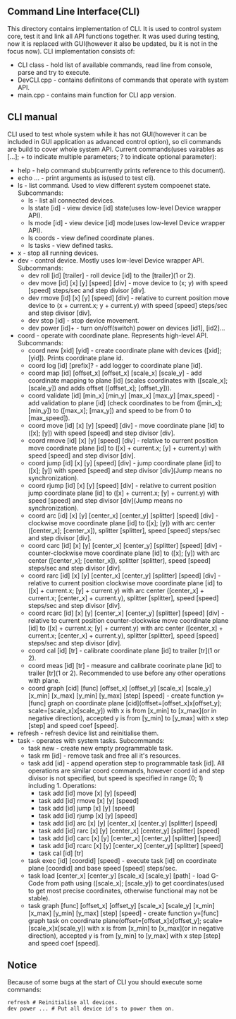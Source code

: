 ## Command Line Interface(CLI)
This directory contains implementation of CLI. It is used to control system core, test it and link all API functions together. It was used during testing, now it is replaced with GUI(however it also be updated, bu it is not in the focus now). CLI implementation consists of:
* CLI class - hold list of available commands, read line from console, parse and try to execute. 
* DevCLI.cpp - contains definitons of commands that operate with system API.
* main.cpp - contains main function for CLI app version.


## CLI manual
CLI used to test whole system while it has not GUI(however it can be included in GUI application as advanced control option), so cli commands are build to cover whole system API. Current commands(uses vairables as [...]; + to indicate multiple parameters; ? to indicate optional parameter):
* help - help command stub(currently prints reference to this document).
* echo ... - print arguments as is(used to test cli).
* ls - list command. Used to view different system compoenet state. Subcommands:
	* ls - list all connected devices.
	* ls state [id] - view device [id] state(uses low-level Device wrapper API).
	* ls mode [id] - view device [id] mode(uses low-level Device wrapper API).
	* ls coords - view defined coordinate planes.
	* ls tasks - view defined tasks.
* x - stop all running devices.
* dev - control device. Mostly uses low-level Device wrapper API. Subcommands:
	* dev roll [id] [trailer] - roll device [id] to the [trailer](1 or 2).
	* dev move [id] [x] [y] [speed] [div] - move device to (x; y) with speed [speed] steps/sec and step divisor [div].
	* dev rmove [id] [x] [y] [speed] [div] - relative to current position move device to (x + current.x; y + current.y) with speed [speed] steps/sec and step divisor [div].
	* dev stop [id] - stop device movement.
	* dev power [id]+ - turn on/off(switch) power on devices [id1], [id2]...
* coord - operate with coordinate plane. Represents high-level API. Subcommands:
	* coord new [xid] [yid] - create coordinate plane with devices ([xid]; [yid]). Prints coordinate plane id.
	* coord log [id] [prefix]? - add logger to coordinate plane [id].
	* coord map [id] [offset_x] [offset_x] [scale_x] [scale_y] -  add coordinate mapping to plane [id] (scales coordinates with ([scale_x]; [scale_y]) and adds offset ([offset_x]; [offset_y])). 
	* coord validate [id] [min_x] [min_y] [max_x] [max_y] [max_speed] - add validation to plane [id] (check coordinates to be from ([min_x]; [min_y]) to ([max_x]; [max_y]) and speed to be from 0 to [max_speed]).
	* coord move [id] [x] [y] [speed] [div] - move coordinate plane [id] to ([x]; [y]) with speed [speed] and step divisor [div].
	* coord rmove [id] [x] [y] [speed] [div] - relative to current position move coordinate plane [id] to ([x] + current.x; [y] + current.y) with speed [speed] and step divisor [div].
	* coord jump [id] [x] [y] [speed] [div] - jump coordinate plane [id] to ([x]; [y]) with speed [speed] and step divisor [div](Jump means no synchronization).
	* coord rjump [id] [x] [y] [speed] [div] - relative to current position jump coordinate plane [id] to ([x] + current.x; [y] + current.y) with speed [speed] and step divisor [div](Jump means no synchronization).
	* coord arc [id] [x] [y] [center_x] [center_y] [splitter] [speed] [div] - clockwise move coordinate plane [id] to ([x]; [y]) with arc center ([center_x]; [center_x]), splitter [splitter], speed [speed] steps/sec and step divisor [div].
	* coord carc [id] [x] [y] [center_x] [center_y] [splitter] [speed] [div] - counter-clockwise move coordinate plane [id] to ([x]; [y]) with arc center ([center_x]; [center_x]), splitter [splitter], speed [speed] steps/sec and step divisor [div].
	* coord rarc [id] [x] [y] [center_x] [center_y] [splitter] [speed] [div] - relative to current position clockwise move coordinate plane [id] to ([x] + current.x; [y] + current.y) with arc center ([center_x] + current.x; [center_x] + current.y), splitter [splitter], speed [speed] steps/sec and step divisor [div].
	* coord rcarc [id] [x] [y] [center_x] [center_y] [splitter] [speed] [div] - relative to current position counter-clockwise move coordinate plane [id] to ([x] + current.x; [y] + current.y) with arc center ([center_x] + current.x; [center_x] + current.y), splitter [splitter], speed [speed] steps/sec and step divisor [div].
	* coord cal [id] [tr] - calibrate coordinate plane [id] to trailer [tr](1 or 2).
	* coord meas [id] [tr] - measure and calibrate coorinate plane [id] to trailer [tr](1 or 2). Recommended to use before any other operations with plane.
	* coord graph [cid] [func] [offset_x] [offset_y] [scale_x] [scale_y] [x_min] [x_max] [y_min] [y_max] [step] [speed] - create function y=[func] graph on coordinate plane [cid](offset=[offset_x]x[offset_y]; scale=[scale_x]x[scale_y]) with x is from [x_min] to [x_max](or in negative direction), accepted y is from [y_min] to [y_max] with x step [step] and speed coef [speed].
* refresh - refresh device list and reinitialise them.
* task - operates with system tasks. Subcommands:
	* task new - create new empty programmable task.
	* task rm [id] - remove task and free all it's resources.
	* task add [id] - append operation step to programmable task [id]. All operations are similar coord commands, however coord id  and step divisor is not specified, but speed is specified in range (0; 1) including 1. Operations:
		* task add [id] move [x] [y] [speed]
		* task add [id] rmove [x] [y] [speed]
		* task add [id] jump [x] [y] [speed]
		* task add [id] rjump [x] [y] [speed]
		* task add [id] arc [x] [y] [center_x] [center_y] [splitter] [speed]
		* task add [id] rarc [x] [y] [center_x] [center_y] [splitter] [speed]
		* task add [id] carc [x] [y] [center_x] [center_y] [splitter] [speed]
		* task add [id] rcarc [x] [y] [center_x] [center_y] [splitter] [speed]
		* task cal [id] [tr]
	* task exec [id] [coordid] [speed] - execute task [id] on coordinate plane [coordid] and base speed [speed] steps/sec.
	* task load [center_x] [center_y] [scale_x] [scale_y] [path] - load G-Code from path using ([scale_x]; [scale_y]) to get coordinates(used to get most precise coordinates, otherwise functional may not be stable).
	* task graph [func] [offset_x] [offset_y] [scale_x] [scale_y] [x_min] [x_max] [y_min] [y_max] [step] [speed] - create function y=[func] graph task on coordinate plane(offset=[offset_x]x[offset_y]; scale=[scale_x]x[scale_y]) with x is from [x_min] to [x_max](or in negative direction), accepted y is from [y_min] to [y_max] with x step [step] and speed coef [speed].
	
## Notice
Because of some bugs at the start of CLI you should execute some commands:
```
refresh	# Reinitialise all devices.
dev power ... # Put all device id's to power them on.
```
	
	

